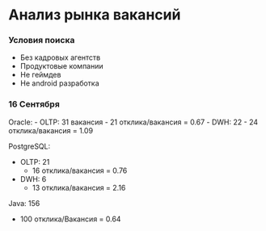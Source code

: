 # Анализ рынка вакансий

### Условия поиска
  - Без кадровых агентств
  - Продуктовые компании
  - Не геймдев
  - Не android разработка

### 16 Сентября
Oracle:
    - OLTP: 31 вакансия
      - 21 отклика/вакансия = 0.67
    - DWH: 22
      - 24 отклика/вакансия = 1.09

PostgreSQL:
  - OLTP: 21
    - 16 отклика/вакансия = 0.76
  - DWH: 6
    - 13 отклика/вакансия = 2.16

Java: 156
  - 100 отклика/Вакансия = 0.64